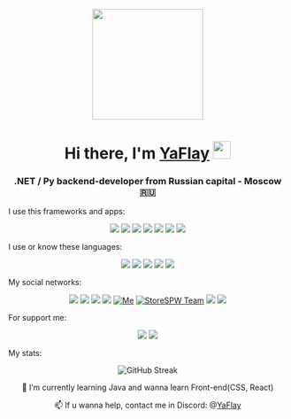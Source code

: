 <p align='center'>
  <img src='https://user-images.githubusercontent.com/5713670/87202985-820dcb80-c2b6-11ea-9f56-7ec461c497c3.gif' width='200'>
</p>
<h1 align="center">Hi there, I'm <a href="https://yaflay.ru/shitpost" target="_blank">YaFlay</a> 
<img src="https://github.com/blackcater/blackcater/raw/main/images/Hi.gif" height="32"/></h1>
<h3 align="center"> .NET / Py backend-developer from Russian capital - Moscow  🇷🇺</h3>
<p align="left"> I use this frameworks and apps: </p>
  <p align="center">
    <img src="https://img.shields.io/badge/postgres-%23316192.svg?style=for-the-badge&logo=postgresql&logoColor=white"></img>
    <img src="https://img.shields.io/badge/.NET-5C2D91?style=for-the-badge&logo=.net&logoColor=white"></img>
    <img src="https://img.shields.io/badge/django-%23092E20.svg?style=for-the-badge&logo=django&logoColor=white"></img>
    <img src="https://img.shields.io/badge/flask-%23000.svg?style=for-the-badge&logo=flask&logoColor=white">
    <img src="https://img.shields.io/badge/jquery-%230769AD.svg?style=for-the-badge&logo=jquery&logoColor=white">
    <img src="https://img.shields.io/badge/docker-%230db7ed.svg?style=for-the-badge&logo=docker&logoColor=white">
    <img src="https://img.shields.io/badge/nginx-%23009639.svg?style=for-the-badge&logo=nginx&logoColor=white">
  </p>
<p align="left">I use or know these languages:</p>
<p align="center">
  <img src="https://img.shields.io/badge/c%23-%23239120.svg?style=for-the-badge&logo=c-sharp&logoColor=white">
  <img src="https://img.shields.io/badge/c++-%2300599C.svg?style=for-the-badge&logo=c%2B%2B&logoColor=white">
  <img src="https://img.shields.io/badge/java-%23ED8B00.svg?style=for-the-badge&logo=openjdk&logoColor=white">
  <img src="https://img.shields.io/badge/javascript-%23323330.svg?style=for-the-badge&logo=javascript&logoColor=white">
  <img src="https://img.shields.io/badge/python-3670A0?style=for-the-badge&logo=python&logoColor=white">
</p>
<p align="left">My social networks:</p>
<p align="center">
  <a href="https://yaflay.ru/bump"><img src="https://img.shields.io/badge/Discord-%235865F2.svg?style=for-the-badge&logo=discord&logoColor=white" /></a>
  <a href="https://yaflay.ru/shitpost"><img src="https://img.shields.io/badge/Telegram-2CA5E0?style=for-the-badge&logo=telegram&logoColor=white" /></a>
  <a href="https://yaflay.ru/twitch" ><img src="https://img.shields.io/badge/Twitch-%239146FF.svg?style=for-the-badge&logo=Twitch&logoColor=white" /></a>
  <a href="https://yaflay.ru/steam"><img src="https://img.shields.io/badge/Steam-black?style=for-the-badge&logo=steam" /></a>
  <a href="https://yaflay.ru/gh" class="hiden"><img src="https://img.shields.io/badge/YaFlay-black?style=for-the-badge&logo=github&logoColor=white" title="Me"/></a>
  <a href="https://yaflay.ru/gh-team"><img src="https://img.shields.io/badge/StoreSPW-black?style=for-the-badge&logo=github" title="StoreSPW Team"/></a>
  <a href="https://yaflay.ru/"><img src="https://img.shields.io/badge/MySite-bluerple?style=for-the-badge&logo=aboutdotme&color=%235865F2" /></a>
  <a href="mailto:support@yaflay.ru"><img src="https://img.shields.io/badge/MailTo-red?style=for-the-badge&logo=maildotru" /> </a>
 
</p>
<p align="left">For support me:</p>
<p align="center"> 
  <a href="https://yaflay.ru/boosty"><img src="https://img.shields.io/badge/sponsor-30363D?style=for-the-badge&logo=GitHub-Sponsors&logoColor=#EA4AAA" ></a>
  <a href="https://yaflay.ru/patreon"><img src="https://img.shields.io/badge/support_me-red?style=for-the-badge&logo=patreon"></a>
</p>

<p align="left"> My stats: </p>
<p align="center"><img src="https://raw.githubusercontent.com/YaFlay/YaFlay/main/github-metrics.svg" alt="GitHub Streak" /></p>
<!-- <p align="left"> My top-using languages: </p> -->
<!-- <p align="center"> <img src="https://github-readme-stats.vercel.app/api?username=YaFlay&layout=compact&bg_color=22272E&text_color=9F9F9F" ></p> -->
<!-- <p align="center"> <img src="https://github-readme-stats.vercel.app/api/top-langs/?username=YaFlay&layout=compact&bg_color=22272E&text_color=9F9F9F" ></p> -->
<p align="center">
   🌱 I’m currently learning Java and wanna learn Front-end(CSS, React)
</p><p align="center">
   📫 If u wanna help, contact me in Discord: @<a href="https://discord.com/users/945317832290336798">YaFlay</a>
</p>
